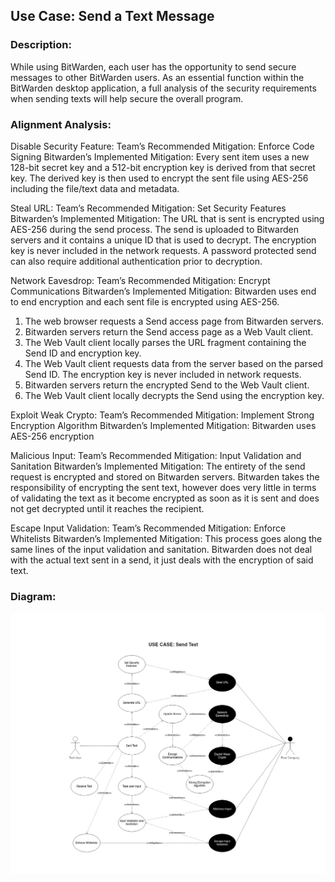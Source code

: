 ## Use Case: Send a Text Message

### Description:
While using BitWarden, each user has the opportunity to send secure messages to other BitWarden users. As an essential function within the BitWarden desktop application, a full analysis of the security requirements when sending texts will help secure the overall program.

### Alignment Analysis:

Disable Security Feature:
Team’s Recommended Mitigation: Enforce Code Signing
Bitwarden’s Implemented Mitigation: Every sent item uses a new 128-bit secret key and a 512-bit encryption key is derived from that secret key.  The derived key is then used to encrypt the sent file using AES-256 including the file/text data and metadata.

Steal URL:
Team’s Recommended Mitigation: Set Security Features
Bitwarden’s Implemented Mitigation: The URL that is sent is encrypted using AES-256 during the send process.  The send is uploaded to Bitwarden servers and it contains a unique ID that is used to decrypt.  The encryption key is never included in the network requests.  A password protected send can also require additional authentication prior to decryption.

Network Eavesdrop:
Team’s Recommended Mitigation: Encrypt Communications
Bitwarden’s Implemented Mitigation: Bitwarden uses end to end encryption and each sent file is encrypted using AES-256.  
1.	The web browser requests a Send access page from Bitwarden servers.
2.	Bitwarden servers return the Send access page as a Web Vault client.
3.	The Web Vault client locally parses the URL fragment containing the Send ID and encryption key.
4.	The Web Vault client requests data from the server based on the parsed Send ID. The encryption key is never included in network requests.
5.	Bitwarden servers return the encrypted Send to the Web Vault client.
6.	The Web Vault client locally decrypts the Send using the encryption key.

Exploit Weak Crypto: 
Team’s Recommended Mitigation: Implement Strong Encryption Algorithm
Bitwarden’s Implemented Mitigation: Bitwarden uses AES-256 encryption

Malicious Input:
Team’s Recommended Mitigation: Input Validation and Sanitation
Bitwarden’s Implemented Mitigation: The entirety of the send request is encrypted and stored on Bitwarden servers.  Bitwarden takes the responsibility of encrypting the sent text, however does very little in terms of validating the text as it become encrypted as soon as it is sent and does not get decrypted until it reaches the recipient.

Escape Input Validation:
Team’s Recommended Mitigation: Enforce Whitelists
Bitwarden’s Implemented Mitigation: This process goes along the same lines of the input validation and sanitation.  Bitwarden does not deal with the actual text sent in a send, it just deals with the encryption of said text.


### Diagram:
![](https://github.com/DoctorEww/software-assurance/blob/main/usecase/send_text/SendText_V2.drawio.jpg)
